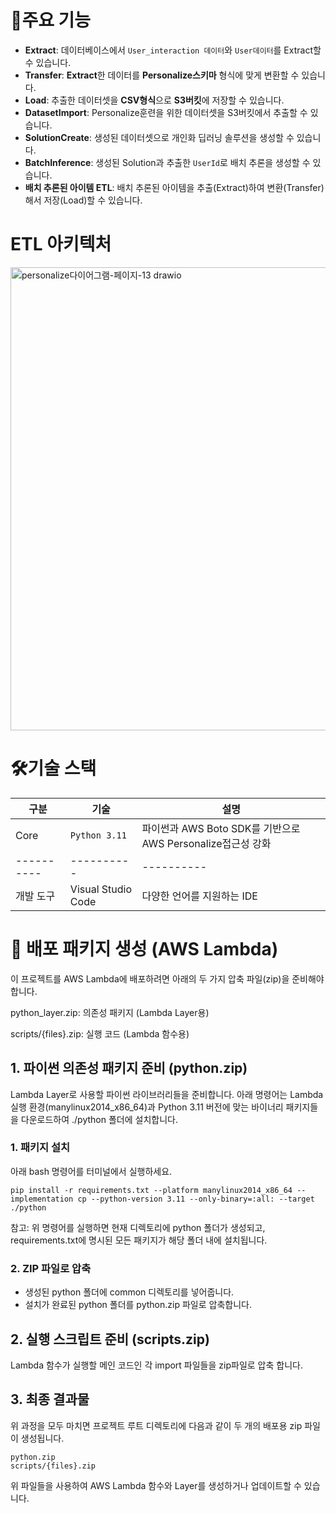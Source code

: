 # 🚏주요 기능
- **Extract**: 데이터베이스에서 `User_interaction 데이터`와 `User데이터`를 Extract할 수 있습니다.
- **Transfer**: **Extract**한 데이터를 **Personalize스키마** 형식에 맞게 변환할 수 있습니다.
- **Load**: 추출한 데이터셋을 **CSV형식**으로 **S3버킷**에 저장할 수 있습니다.
- **DatasetImport**: Personalize훈련을 위한 데이터셋을 S3버킷에서 추출할 수 있습니다.
- **SolutionCreate**: 생성된 데이터셋으로 개인화 딥러닝 솔루션을 생성할 수 있습니다.
- **BatchInference**: 생성된 Solution과 추출한 `UserId`로 배치 추론을 생성할 수 있습니다.
- **배치 추론된 아이템 ETL**: 배치 추론된 아이템을 추출(Extract)하여 변환(Transfer)해서 저장(Load)할 수 있습니다.

# ETL 아키텍처 
<img width="1371" height="741" alt="personalize다이어그램-페이지-13 drawio" src="https://github.com/user-attachments/assets/16ff90eb-e3be-4e02-8673-4da499d543db" />

# 🛠️기술 스택
| 구분 | 기술 | 설명 |
| ---------- | ----------| ---------- |
| Core | `Python 3.11` | 파이썬과 AWS Boto SDK를 기반으로 AWS Personalize접근성 강화 |
| ---------- | ----------| ---------- |
| 개발 도구 | Visual Studio Code | 다양한 언어를 지원하는 IDE |

# 🚀 배포 패키지 생성 (AWS Lambda)
이 프로젝트를 AWS Lambda에 배포하려면 아래의 두 가지 압축 파일(zip)을 준비해야 합니다.

python_layer.zip: 의존성 패키지 (Lambda Layer용)

scripts/{files}.zip: 실행 코드 (Lambda 함수용)

## 1. 파이썬 의존성 패키지 준비 (python.zip)
Lambda Layer로 사용할 파이썬 라이브러리들을 준비합니다. 아래 명령어는 Lambda 실행 환경(manylinux2014_x86_64)과 Python 3.11 버전에 맞는 바이너리 패키지들을 다운로드하여 ./python 폴더에 설치합니다.

### 1. 패키지 설치

아래 bash 명령어를 터미널에서 실행하세요.
```
pip install -r requirements.txt --platform manylinux2014_x86_64 --implementation cp --python-version 3.11 --only-binary=:all: --target ./python
```
참고: 위 명령어를 실행하면 현재 디렉토리에 python 폴더가 생성되고, requirements.txt에 명시된 모든 패키지가 해당 폴더 내에 설치됩니다.

### 2. ZIP 파일로 압축
- 생성된 python 폴더에 common 디렉토리를 넣어줍니다.
- 설치가 완료된 python 폴더를 python.zip 파일로 압축합니다.

## 2. 실행 스크립트 준비 (scripts.zip)
Lambda 함수가 실행할 메인 코드인 각 import 파일들을 zip파일로 압축 합니다.

## 3. 최종 결과물
위 과정을 모두 마치면 프로젝트 루트 디렉토리에 다음과 같이 두 개의 배포용 zip 파일이 생성됩니다.
```
python.zip
scripts/{files}.zip
```
위 파일들을 사용하여 AWS Lambda 함수와 Layer를 생성하거나 업데이트할 수 있습니다.
